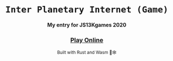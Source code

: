 <div align="center">

  <h1><code>Inter Planetary Internet (Game)</code></h1>

  <strong>My entry for JS13Kgames 2020</strong>

  <h3>
    <a href="http://js13kgames.com/entries/inter-planetary-internet">Play Online</a>
  </h3>

  <sub>Built with Rust and Wasm 🦀🕸</sub>
</div>
